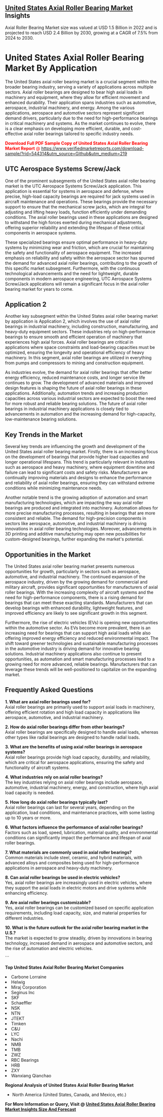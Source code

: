 <h2><a href="https://www.verifiedmarketreports.com/download-sample/?rid=544314&amp;utm_source=Github&amp;utm_medium=219" target="_blank">United States Axial Roller Bearing Market</a> Insights</h2><p>Axial Roller Bearing Market size was valued at USD 1.5 Billion in 2022 and is projected to reach USD 2.4 Billion by 2030, growing at a CAGR of 7.5% from 2024 to 2030.</p><p> <h1>United States Axial Roller Bearing Market By Application</h1> <p>The United States axial roller bearing market is a crucial segment within the broader bearing industry, serving a variety of applications across multiple sectors. Axial roller bearings are designed to bear high axial loads in machinery and equipment, where they allow for efficient movement and enhanced durability. Their application spans industries such as automotive, aerospace, industrial machinery, and energy. Among the various applications, aerospace and automotive sectors represent significant demand drivers, particularly due to the need for high-performance bearings in critical machinery and systems. As the market continues to evolve, there is a clear emphasis on developing more efficient, durable, and cost-effective axial roller bearings tailored to specific industry needs.</p> <p><p><span class=""><span style="color: #ff0000;"><strong>Download Full PDF Sample Copy of United States Axial Roller Bearing Market Report</strong> @ </span><a href="https://www.verifiedmarketreports.com/download-sample/?rid=544314&amp;utm_source=Github&amp;utm_medium=219" target="_blank">https://www.verifiedmarketreports.com/download-sample/?rid=544314&amp;utm_source=Github&amp;utm_medium=219</a></span></p></p> <h2>UTC Aerospace Systems Screw/Jack</h2> <p>One of the prominent subsegments of the United States axial roller bearing market is the UTC Aerospace Systems Screw/Jack application. This application is essential for systems in aerospace and defense, where precise, high-load capacity bearings are required for jack systems used in aircraft maintenance and operations. These bearings provide the necessary support to ensure that the mechanical screw jacks, which are integral for adjusting and lifting heavy loads, function efficiently under demanding conditions. The axial roller bearings used in these applications are designed to withstand the high forces exerted during mechanical adjustments, offering superior reliability and extending the lifespan of these critical components in aerospace systems.</p> <p>These specialized bearings ensure optimal performance in heavy-duty systems by minimizing wear and friction, which are crucial for maintaining the safety and functionality of aerospace equipment. The increased emphasis on reliability and safety within the aerospace sector has spurred the demand for advanced axial roller bearings, contributing to the growth of this specific market subsegment. Furthermore, with the continuous technological advancements and the need for lightweight, durable components in modern aerospace engineering, UTC Aerospace Systems Screw/Jack applications will remain a significant focus in the axial roller bearing market for years to come.</p> <h2>Application 2</h2> <p>Another key subsegment within the United States axial roller bearing market by application is Application 2, which involves the use of axial roller bearings in industrial machinery, including construction, manufacturing, and heavy-duty equipment sectors. These industries rely on high-performance bearings to ensure smooth and efficient operation of machinery that experiences high axial forces. Axial roller bearings are critical in applications where space constraints and load-bearing capacities must be optimized, ensuring the longevity and operational efficiency of heavy machinery. In this segment, axial roller bearings are utilized in everything from pumps and compressors to mining and construction equipment.</p> <p>As industries evolve, the demand for axial roller bearings that offer better energy efficiency, reduced maintenance costs, and longer service life continues to grow. The development of advanced materials and improved design features is shaping the future of axial roller bearings in these applications. Additionally, automation trends and increasing production capacities across various industrial sectors are expected to boost the need for more robust and reliable bearing solutions. The future of axial roller bearings in industrial machinery applications is closely tied to advancements in automation and the increasing demand for high-capacity, low-maintenance bearing solutions.</p> <h2>Key Trends in the Market</h2> <p>Several key trends are influencing the growth and development of the United States axial roller bearing market. Firstly, there is an increasing focus on the development of bearings that provide higher load capacities and longer operational lifespans. This trend is particularly relevant in industries such as aerospace and heavy machinery, where equipment downtime and failure can lead to significant costs and safety risks. Manufacturers are continually improving materials and designs to enhance the performance and reliability of axial roller bearings, ensuring they can withstand extreme conditions while minimizing maintenance needs.</p> <p>Another notable trend is the growing adoption of automation and smart manufacturing technologies, which are impacting the way axial roller bearings are produced and integrated into machinery. Automation allows for more precise manufacturing processes, resulting in bearings that are more consistent and reliable. The demand for high-precision components in sectors like aerospace, automotive, and industrial machinery is driving innovations in axial roller bearing technologies. Moreover, advancements in 3D printing and additive manufacturing may open new possibilities for custom-designed bearings, further expanding the market's potential.</p> <h2>Opportunities in the Market</h2> <p>The United States axial roller bearing market presents numerous opportunities for growth, particularly in sectors such as aerospace, automotive, and industrial machinery. The continued expansion of the aerospace industry, driven by the growing demand for commercial and military aircraft, provides significant opportunities for manufacturers of axial roller bearings. With the increasing complexity of aircraft systems and the need for high-performance components, there is a rising demand for bearings that can meet these exacting standards. Manufacturers that can develop bearings with enhanced durability, lightweight features, and improved efficiency are likely to see significant growth in this segment.</p> <p>Furthermore, the rise of electric vehicles (EVs) is opening new opportunities within the automotive sector. As EVs become more prevalent, there is an increasing need for bearings that can support high axial loads while also offering improved energy efficiency and reduced environmental impact. The shift toward greener technologies and sustainable manufacturing processes in the automotive industry is driving demand for innovative bearing solutions. Industrial machinery applications also continue to present opportunities, as automation and smart manufacturing processes lead to a growing need for more advanced, reliable bearings. Manufacturers that can leverage these trends will be well-positioned to capitalize on the expanding market.</p> <h2>Frequently Asked Questions</h2> <p><strong>1. What are axial roller bearings used for?</strong><br>Axial roller bearings are primarily used to support axial loads in machinery, offering efficient rotation and high load capacity in applications like aerospace, automotive, and industrial machinery.</p> <p><strong>2. How do axial roller bearings differ from other bearings?</strong><br>Axial roller bearings are specifically designed to handle axial loads, whereas other types like radial bearings are designed to handle radial loads.</p> <p><strong>3. What are the benefits of using axial roller bearings in aerospace systems?</strong><br>Axial roller bearings provide high load capacity, durability, and reliability, which are critical for aerospace applications, ensuring the safety and functionality of aircraft systems.</p> <p><strong>4. What industries rely on axial roller bearings?</strong><br>The key industries relying on axial roller bearings include aerospace, automotive, industrial machinery, energy, and construction, where high axial load capacity is needed.</p> <p><strong>5. How long do axial roller bearings typically last?</strong><br>Axial roller bearings can last for several years, depending on the application, load conditions, and maintenance practices, with some lasting up to 10 years or more.</p> <p><strong>6. What factors influence the performance of axial roller bearings?</strong><br>Factors such as load, speed, lubrication, material quality, and environmental conditions can significantly impact the performance and lifespan of axial roller bearings.</p> <p><strong>7. What materials are commonly used in axial roller bearings?</strong><br>Common materials include steel, ceramic, and hybrid materials, with advanced alloys and composites being used for high-performance applications in aerospace and heavy-duty machinery.</p> <p><strong>8. Can axial roller bearings be used in electric vehicles?</strong><br>Yes, axial roller bearings are increasingly used in electric vehicles, where they support the axial loads in electric motors and drive systems while enhancing efficiency.</p> <p><strong>9. Are axial roller bearings customizable?</strong><br>Yes, axial roller bearings can be customized based on specific application requirements, including load capacity, size, and material properties for different industries.</p> <p><strong>10. What is the future outlook for the axial roller bearing market in the U.S.?</strong><br>The market is expected to grow steadily, driven by innovations in bearing technology, increased demand in aerospace and automotive sectors, and the rise of automation and electric vehicles.</p> ```</p><p><strong>Top United States Axial Roller Bearing Market Companies</strong></p><div data-test-id=""><p><li>Carbone Lorraine</li><li> Helwig</li><li> Miraj Corporation</li><li> Seginus Inc</li><li> SKF</li><li> Schaeffler</li><li> NSK</li><li> NTN</li><li> JTEKT</li><li> Timken</li><li> C&U</li><li> LYC</li><li> Nachi</li><li> NMB</li><li> TMB</li><li> ZWZ</li><li> RBC Bearings</li><li> HRB</li><li> ZXY</li><li> Wanxiang Qianchao</li></p><div><strong>Regional Analysis of&nbsp;United States Axial Roller Bearing Market</strong></div><ul><li dir="ltr"><p dir="ltr">North America&nbsp;(United States, Canada, and Mexico, etc.)</p></li></ul><p><strong>For More Information or Query, Visit @&nbsp;</strong><strong><a href="https://www.verifiedmarketreports.com/product/axial-roller-bearing-market-size-and-forecast/?utm_source=Github&amp;utm_medium=219" target="_blank">United States Axial Roller Bearing Market Insights Size And Forecast</a></strong></p></div>
